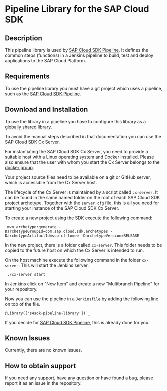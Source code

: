 # Pipeline Library for the SAP Cloud SDK


## Description

 This pipeline library is used by [SAP Cloud SDK Pipeline](https://github.com/SAP/cloud-s4-sdk-pipeline).
 It defines the common steps (functions) in a Jenkins pipeline to build, test and deploy applications to the SAP Cloud Platform.

 ## Requirements

 To use the pipeline library you must have a git project which uses a pipeline, such as the [SAP Cloud SDK Pipeline](https://github.com/SAP/cloud-s4-sdk-pipeline).

 ## Download and Installation

 To use the library in a pipeline you have to configure this library as a [globally shared library](https://jenkins.io/doc/book/pipeline/shared-libraries/).

 To avoid the manual steps described in that documentation you can use the SAP Cloud SDK Cx Server.

 For instantiating the SAP Cloud SDK Cx Server, you need to provide a suitable host with a Linux operating system and Docker installed. Please also ensure that the user with whom you start the Cx Server belongs to the [docker group](https://docs.docker.com/engine/installation/linux/linux-postinstall/).

 Your project source files need to be available on a git or GitHub server, which is accessible from the Cx Server host.

 The lifecycle of the Cx Server is maintained by a script called `cx-server`.
 It can be found in the same named folder on the root of each SAP Cloud SDK project archetype. Together with the `server.cfg` file, this is all you need for starting your instance of the SAP Cloud SDK Cx Server.

 To create a new project using the SDK execute the following command:

 ```shell
  mvn archetype:generate -DarchetypeGroupId=com.sap.cloud.sdk.archetypes -DarchetypeArtifactId=scp-cf-tomee -DarchetypeVersion=RELEASE

 ```

 In the new project, there is a folder called `cx-server`.
 This folder needs to be copied to the future host on which the Cx Server is intended to run.

 On the host machine execute the following command in the folder `cx-server`.
 This will start the Jenkins server.
 ```shell
  ./cx-server start
 ```

 In Jenkins click on "New Item" and create a new "Multibranch Pipeline" for your repository.

 Now you can use the pipeline in a `Jenkinsfile` by adding the following line on top of the file.
  ```shell
 @Library(['s4sdk-pipeline-library']) _
  ```

 If you decide for [SAP Cloud SDK Pipeline](https://github.com/SAP/cloud-s4-sdk-pipeline), this is already done for you.

## Known Issues
Currently, there are no known issues.

## How to obtain support
If you need any support, have any question or have found a bug, please report it as an issue in the repository.
